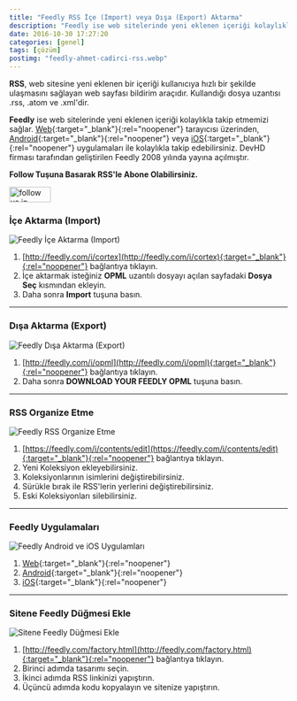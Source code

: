 ```yaml
---
title: "Feedly RSS İçe (Import) veya Dışa (Export) Aktarma"
description: "Feedly ise web sitelerinde yeni eklenen içeriği kolaylıkla takip etmemizi sağlar. Web tarayıcısı üzerinden, Android veya iOS uygulamaları..."
date: 2016-10-30 17:27:20
categories: [genel]
tags: [çözüm]
postimg: "feedly-ahmet-cadirci-rss.webp"
---
```


**RSS**, web sitesine yeni eklenen bir içeriği kullanıcıya hızlı bir şekilde ulaşmasını sağlayan web sayfası bildirim araçıdır. Kullandığı dosya uzantısı .rss, .atom ve .xml'dir.

**Feedly** ise web sitelerinde yeni eklenen içeriği kolaylıkla takip etmemizi sağlar. [Web](https://feedly.com){:target="_blank"}{:rel="noopener"} tarayıcısı üzerinden, [Android](https://play.google.com/store/apps/details?id=com.devhd.feedly){:target="_blank"}{:rel="noopener"} veya [iOS](https://itunes.apple.com/us/app/feedly-your-work-newsfeed/id396069556?mt=8){:target="_blank"}{:rel="noopener"} uygulamaları ile kolaylıkla takip edebilirsiniz. DevHD firması tarafından geliştirilen Feedly 2008 yılında yayına açılmıştır.

**Follow Tuşuna Basarak RSS'le Abone Olabilirsiniz.**

<a href='http://cloud.feedly.com/#subscription%2Ffeed%2Fhttp%3A%2F%2Fahmetcadirci.com.tr%2Ffeed.xml'  target='blank'><img id='feedlyFollow' src='http://s3.feedly.com/img/follows/feedly-follow-rectangle-volume-medium_2x.png' alt='follow us in feedly' style=" width: 75px !important; " width='71' height='28'></a>

### İçe Aktarma (Import)

![Feedly İçe Aktarma (Import)](https://ahmetcadirci.com.tr/images/galeri/feedly-rss-ice-aktarma-import.webp "Feedly İçe Aktarma (Import)")

1. [http://feedly.com/i/cortex](http://feedly.com/i/cortex){:target="_blank"}{:rel="noopener"} bağlantıya tıklayın.
2. İçe aktarmak isteğiniz **OPML** uzantılı dosyayı açılan sayfadaki **Dosya Seç** kısmından ekleyin.
3. Daha sonra **Import** tuşuna basın.

* * * 

### Dışa Aktarma (Export)

![Feedly Dışa Aktarma (Export)](https://ahmetcadirci.com.tr/images/galeri/feedly-rss-disa-aktarma-export.webp "Feedly Dışa Aktarma (Export)")

1. [http://feedly.com/i/opml](http://feedly.com/i/opml){:target="_blank"}{:rel="noopener"} bağlantıya tıklayın.
2. Daha sonra **DOWNLOAD YOUR FEEDLY OPML** tuşuna basın.

* * * 

### RSS Organize Etme

![Feedly RSS Organize Etme](https://ahmetcadirci.com.tr/images/galeri/feedly-rss-organize-etme.webp "Feedly RSS Organize Etme")

1. [https://feedly.com/i/contents/edit](https://feedly.com/i/contents/edit){:target="_blank"}{:rel="noopener"} bağlantıya tıklayın.
2. Yeni Koleksiyon ekleyebilirsiniz.
3. Koleksiyonlarının isimlerini değiştirebilirsiniz.
4. Sürükle bırak ile RSS'lerin yerlerini değiştirebilirsiniz. 
5. Eski Koleksiyonları silebilirsiniz. 

* * * 

### Feedly Uygulamaları

![Feedly Android ve iOS Uygulamları](https://ahmetcadirci.com.tr/images/galeri/feedly-android-ios-uygulamalari.webp "Feedly Android ve iOS Uygulamları")

1. [Web](https://feedly.com){:target="_blank"}{:rel="noopener"}
2. [Android](https://play.google.com/store/apps/details?id=com.devhd.feedly){:target="_blank"}{:rel="noopener"}
3. [iOS](https://itunes.apple.com/us/app/feedly-your-work-newsfeed/id396069556?mt=8){:target="_blank"}{:rel="noopener"}

* * * 

### Sitene Feedly Düğmesi Ekle

![Sitene Feedly Düğmesi Ekle](https://ahmetcadirci.com.tr/images/galeri/sitene-feedly-dugmesi-ekle.webp "Sitene Feedly Düğmesi Ekle")

1. [http://feedly.com/factory.html](http://feedly.com/factory.html){:target="_blank"}{:rel="noopener"} bağlantıya tıklayın.
2. Birinci adımda tasarımı seçin.
3. İkinci adımda RSS linkinizi yapıştırın.
4. Üçüncü adımda kodu kopyalayın ve sitenize yapıştırın.
